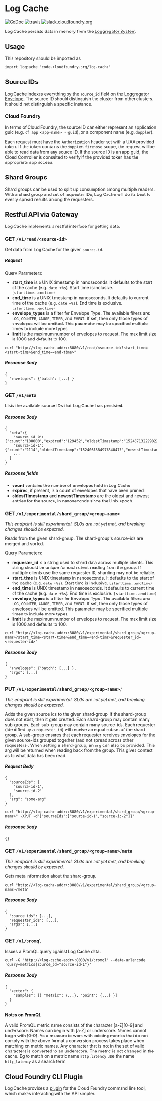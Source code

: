 Log Cache
=========
[![GoDoc][go-doc-badge]][go-doc] [![travis][travis-badge]][travis] [![slack.cloudfoundry.org][slack-badge]][log-cache-slack]


Log Cache persists data in memory from the [Loggregator System][loggregator].

## Usage

This repository should be imported as:

`import logcache "code.cloudfoundry.org/log-cache"`

## Source IDs

Log Cache indexes everything by the `source_id` field on the [Loggregator Envelope][loggregator_v2].
The source ID should distinguish the cluster from other clusters. It should not distinguish a specific instance.

### Cloud Foundry

In terms of Cloud Foundry, the source ID can either represent an application
guid (e.g. `cf app <app-name> --guid`), or a component name (e.g. `doppler`).

Each request must have the `Authorization` header set with a UAA provided token.
If the token contains the `doppler.firehose` scope, the request will be able
to read data from any source ID.
If the source ID is an app guid, the Cloud Controller is consulted to verify
if the provided token has the appropriate app access.

## Shard Groups

Shard groups can be used to split up consumption among multiple readers. With
a shard group and set of requester IDs, Log Cache will do its best to evenly
spread results among the requesters.

## Restful API via Gateway

Log Cache implements a restful interface for getting data.

### **GET** `/v1/read/<source-id>`

Get data from Log Cache for the given `source-id`.

##### Request

Query Parameters:

- **start_time** is a UNIX timestamp in nanoseconds. It defaults to the start of the
  cache (e.g. `date +%s`). Start time is inclusive. `[starttime..endtime)`
- **end_time** is a UNIX timestamp in nanoseconds. It defaults to current time of the
  cache (e.g. `date +%s`). End time is exclusive. `[starttime..endtime)`
- **envelope_types** is a filter for Envelope Type. The available filters are:
  `LOG`, `COUNTER`, `GAUGE`, `TIMER`, and `EVENT`. If set, then only those
  types of envelopes will be emitted. This parameter may be specified multiple times
  to include more types.
- **limit** is the maximum number of envelopes to request. The max limit size
  is 1000 and defaults to 100.

```
curl "http://<log-cache-addr>:8080/v1/read/<source-id>?start_time=<start-time>&end_time=<end-time>"
```

##### Response Body
```
{
  "envelopes": {"batch": [...] }
}
```

### **GET** `/v1/meta`

Lists the available source IDs that Log Cache has persisted.

##### Response Body
```
{
  "meta":{
    "source-id-0":{"count":"100000","expired":"129452","oldestTimestamp":"1524071322998223702","newestTimestamp":"1524081739994226961"},
    "source-id-1":{"count":"2114","oldestTimestamp":"1524057384976840476","newestTimestamp":"1524081729980342902"},
    ...
  }
}
```
##### Response fields
 - **count** contains the number of envelopes held in Log Cache
 - **expired**, if present, is a count of envelopes that have been pruned
 - **oldestTimestamp** and **newestTimestamp** are the oldest and newest
   entries for the source, in nanoseconds since the Unix epoch.

### **GET** `/v1/experimental/shard_group/<group-name>`

*This endpoint is still experimental. SLOs are not yet met, and breaking changes should be expected.*

Reads from the given shard-group. The shard-group's source-ids are merged and sorted.

Query Parameters:

- **requester_id** is a string used to shard data across multiple clients. This
  string should be unique for each client reading from the group. If multiple
  clients use the same requester ID, sharding may not be reliable.
- **start_time** is UNIX timestamp in nanoseconds. It defaults to the start of the
  cache (e.g. `date +%s`). Start time is inclusive. `[starttime..endtime)`
- **end_time** is UNIX timestamp in nanoseconds. It defaults to current time of the
  cache (e.g. `date +%s`). End time is exclusive. `[starttime..endtime)`
- **envelope_types** is a filter for Envelope Type. The available filters are:
  `LOG`, `COUNTER`, `GAUGE`, `TIMER`, and `EVENT`. If set, then only those
  types of envelopes will be emitted. This parameter may be specified multiple times
  to include more types.
- **limit** is the maximum number of envelopes to request. The max limit size
  is 1000 and defaults to 100.

```
curl "http://<log-cache-addr>:8080/v1/experimental/shard_group/<group-name>?start_time=<start-time>&end_time=<end-time>&requester_id=<requester-id>"
```

##### Response Body
```
{
  "envelopes": {"batch": [...] },
  "args": [...]
}
```

### **PUT** `/v1/experimental/shard_group/<group-name>/`

*This endpoint is still experimental. SLOs are not yet met, and breaking changes should be expected.*

Adds the given source ids to the given shard-group. If the shard-group does
not exist, then it gets created. Each shard-group may contain many sub-groups.
Each sub-group may contain many source-ids. Each requester (identified by a
`requester_id`) will receive an equal subset of the shard group. A sub-group
ensures that each requester receives envelopes for the given source-ids
grouped together (and not spread across other requesters). When setting a
shard-group, an `arg` can also be provided. This arg will be returned when
reading back from the group. This gives context as to what data has been
read.

##### Request Body

```
{
  "sourceIds": [
    "source-id-1",
    "source-id-2"
  ],
  "arg": "some-arg"
}
```

```
curl "http://<log-cache-addr>:8080/v1/experimental/shard_group/<group-name>" -XPUT -d'{"sourceIds":["source-id-1","source-id-2"]}'
```

##### Response Body
```
{}
```

### **GET** `/v1/experimental/shard_group/<group-name>/meta`

*This endpoint is still experimental. SLOs are not yet met, and breaking changes should be expected.*

Gets meta information about the shard-group.

```
curl "http://<log-cache-addr>:8080/v1/experimental/shard_group/<group-name>/meta"
```

##### Response Body
```
{
  "source_ids": [...],
  "requester_ids": [...],
  "args": [...]
}
```

### **GET** `/v1/promql`

Issues a PromQL query against Log Cache data.

```
curl -G "http://<log-cache-addr>:8080/v1/promql" --data-urlencode 'query=metrics{source_id="source-id-1"}'
```

##### Response Body
```
{
  "vector": {
    "samples": [{ "metric": {...}, "point": {...} }]
  }
}
```
#### Notes on PromQL
A valid PromQL metric name consists of the character [a-Z][0-9] and underscore. Names can begin with [a-Z] or underscore. Names cannot begin with [0-9].
As a measure to work with existing metrics that do not comply with the above format a conversion process takes place when matching on metric names.
Any character that is not in the set of valid characters is converted to an underscore.
The metric is not changed in the cache.
Eg to match on a metric name ``http.latency`` use the name ``http_latency`` as a search term

## Cloud Foundry CLI Plugin

Log Cache provides a [plugin][log-cache-cli] for the Cloud Foundry command
line tool, which makes interacting with the API simpler.

[slack-badge]:              https://slack.cloudfoundry.org/badge.svg
[log-cache-slack]:          https://cloudfoundry.slack.com/archives/log-cache
[log-cache]:                https://code.cloudfoundry.org/log-cache
[go-doc-badge]:             https://godoc.org/code.cloudfoundry.org/log-cache?status.svg
[go-doc]:                   https://godoc.org/code.cloudfoundry.org/log-cache
[travis-badge]:             https://travis-ci.org/cloudfoundry/log-cache.svg?branch=master
[travis]:                   https://travis-ci.org/cloudfoundry/log-cache?branch=master
[loggregator]:              https://github.com/cloudfoundry/loggregator
[loggregator_v2]:           https://github.com/cloudfoundry/loggregator-api/blob/master/v2/envelope.proto
[log-cache-cli]:            https://code.cloudfoundry.org/log-cache-cli

